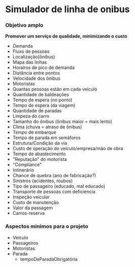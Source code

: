 # Simulador de linha de onibus

### Objetivo amplo
**Promover um serviço de qualidade, minimizando o custo**


- Demanda
- Fluxo de pessoas
- Localização(ônibus)
- Mapa das linhas
- Horairos de pico de demanda
- Distância entre pontos
- Velocidade dos ônibus
- Motoristas
- Quantas pessoas estão em cada veículo
- Quantidade de baldeações 
- Tempo de espera (no ponto)
- Tempo de espera (da viagem)
- Quantidade de paradas
- Limpeza do carro
- Tamanho do ônibus (ônibus maior = mais lento)
- Clima (chuva = atraso de ônibus)
- Tempo de embarque
- Tempo de parada em semáforos
- Estrutura/Condição da via
- Custo de operação do veículo/empresa/mão de obra
- Tempo de abastecimento
- "Reputação" do motorista
- "Compliance"
- Intinerário
- Chance de quebra (ano de fabricação?)
- Sinistros (acidentes, roubos)
- Tipo de passageiro (educado, mal educado) 
- Transporte de pessoas com deficiencia
- Inspeção veicular
- Custo de manutenção
- Valor da passagem
- Carros-reserva

### Aspectos minimos para o projeto

- Veículo
- Passageiros
- Motoristas
- Parada
  - tempoDeParadaObrigatória

